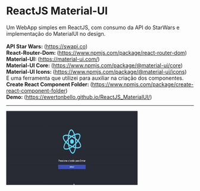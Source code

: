 # ReactJS Material-UI
Um WebApp simples em ReactJS, com consumo da API do StarWars e implementação do MaterialUI no design.<br/><br/>
<Strong>API Star Wars: </Strong>(https://swapi.co)<br/>
<Strong>React-Router-Dom: </Strong>(https://www.npmjs.com/package/react-router-dom)<br/>
<Strong>Material-UI: </Strong>(https://material-ui.com/)<br/>
<Strong>Material-UI Core: </Strong>(https://www.npmjs.com/package/@material-ui/core)<br/>
<Strong>Material-UI Icons: </Strong>(https://www.npmjs.com/package/@material-ui/icons)<br/>
E uma ferramenta que utilizei para auxiliar na criação dos componentes.<br/>
<Strong>Create React Component Folder: </Strong>(https://www.npmjs.com/package/create-react-component-folder)<br/>
<Strong>Demo: </Strong>(https://ewertonbello.github.io/ReactJS_MaterialUI/)
<hr>

<div>
<img src="https://github.com/EwertonBello/ReactJS_MaterialUI/blob/master/ReactJS01.gif" width="70%">
</div>
